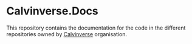 # Calvinverse.Docs

This repository contains the documentation for the code in the different
repositories owned by [Calvinverse](https://github.com/Calvinverse) organisation.